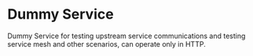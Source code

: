 # Dummy Service

Dummy Service for testing upstream service communications and testing service mesh and other scenarios, can operate only in HTTP.